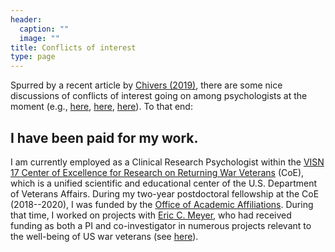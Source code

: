 ```yaml
---
header:
  caption: ""
  image: ""
title: Conflicts of interest
type: page
---
```


Spurred by a recent article by [Chivers (2019)](https://www.nature.com/articles/d41586-019-02041-5), there are some nice discussions of conflicts of interest going on among psychologists at the moment (e.g., [here](https://twitter.com/StuartJRitchie/status/1146113067375353856), [here](https://twitter.com/IoanaA_Cristea/status/1146441218810925057), [here](https://twitter.com/hardsci/status/1146115810940739585)). To that end:

## I have been paid for my work.

I am currently employed as a Clinical Research Psychologist within the [VISN 17 Center of Excellence for Research on Returning War Veterans](https://www.mirecc.va.gov/visn17/) (CoE), which is a unified scientific and educational center of the U.S. Department of Veterans Affairs. During my two-year postdoctoral fellowship at the CoE (2018--2020), I was funded by the [Office of Academic Affiliations](https://www.va.gov/oaa/specialfellows/programs/SF_HSRD.asp?p=5). During that time, I worked on projects with [Eric C. Meyer](https://scholar.google.com/citations?user=i99DmhQAAAAJ&hl=en&oi=ao), who had received funding as both a PI and co-investigator in numerous projects relevant to the well-being of US war veterans (see [here](https://www.bswhealth.med/research/Documents/warriors-research-institute/cv-meyer-e.pdf)).